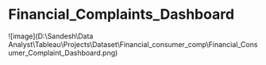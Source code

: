 # Financial_Complaints_Dashboard

![image](D:\Sandesh\Data Analyst\Tableau\Projects\Dataset\Financial_consumer_comp\Financial_Consumer_Complaint_Dashboard.png)
